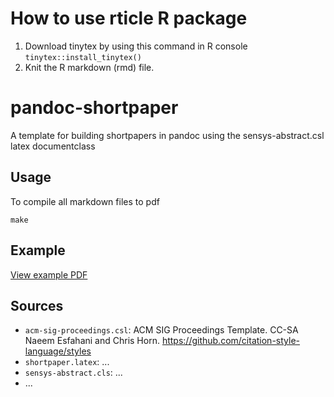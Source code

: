 # How to use rticle R package

1. Download tinytex by using this command in R console `tinytex::install_tinytex()` 
2. Knit the R markdown (rmd) file.




# pandoc-shortpaper

A template for building shortpapers in pandoc using the sensys-abstract.csl latex documentclass

## Usage

To compile all markdown files to pdf

    make

## Example

[View example PDF](http://spanners.github.io/pandoc-shortpaper/example.pdf)

## Sources

* `acm-sig-proceedings.csl`: ACM SIG Proceedings Template.
  CC-SA Naeem Esfahani and Chris Horn.
  <https://github.com/citation-style-language/styles>
* `shortpaper.latex`: ...
* `sensys-abstract.cls`: ...
* ...

